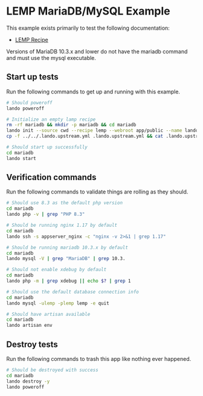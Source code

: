 LEMP MariaDB/MySQL Example
==========================

This example exists primarily to test the following documentation:

* [LEMP Recipe](https://docs.devwithlando.io/tutorials/lemp.html)

Versions of MariaDB 10.3.x and lower do not have the mariadb command and must use the mysql executable.

Start up tests
--------------

Run the following commands to get up and running with this example.

```bash
# Should poweroff
lando poweroff

# Initialize an empty lamp recipe
rm -rf mariadb && mkdir -p mariadb && cd mariadb
lando init --source cwd --recipe lemp --webroot app/public --name lando-lemp-mariadb-mysql --option php=8.3 --option database=mariadb:10.3
cp -f ../../.lando.upstream.yml .lando.upstream.yml && cat .lando.upstream.yml

# Should start up successfully
cd mariadb
lando start
```

Verification commands
---------------------

Run the following commands to validate things are rolling as they should.

```bash
# Should use 8.3 as the default php version
cd mariadb
lando php -v | grep "PHP 8.3"

# Should be running nginx 1.17 by default
cd mariadb
lando ssh -s appserver_nginx -c "nginx -v 2>&1 | grep 1.17"

# Should be running mariadb 10.3.x by default
cd mariadb
lando mysql -V | grep "MariaDB" | grep 10.3.

# Should not enable xdebug by default
cd mariadb
lando php -m | grep xdebug || echo $? | grep 1

# Should use the default database connection info
cd mariadb
lando mysql -ulemp -plemp lemp -e quit

# Should have artisan available
cd mariadb
lando artisan env
```

Destroy tests
-------------

Run the following commands to trash this app like nothing ever happened.

```bash
# Should be destroyed with success
cd mariadb
lando destroy -y
lando poweroff
```
